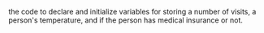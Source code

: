 the code to declare and initialize variables for storing a number of visits, a person's temperature, and if the person has medical insurance or not.
